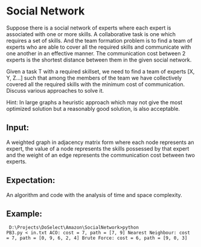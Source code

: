 Social Network
===========================

Suppose there is a social network of experts where each expert is associated with one or more skills. A collaborative task is one which requires a set of skills. And the team formation problem is to find a team of experts who are able to cover all the required skills and communicate with one another in an effective manner. The communication cost between 2 experts is the shortest distance between them in the given social network.

Given a task T with a required skillset, we need to find a team of experts [X, Y, Z…] such that among the members of the team we have collectively covered all the required skills with the minimum cost of communication. Discuss various approaches to solve it.

Hint: In large graphs a heuristic approach which may not give the most optimized solution but a reasonably good solution, is also acceptable.



Input:
-------------

A weighted graph in adjacency matrix form where each node represents an expert, the value of a node represents the skills possessed by that expert and the weight of an edge represents the communication cost between two experts.



Expectation:
------------
An algorithm and code with the analysis of time and space complexity.

Example:
---------
<code><pre>
    D:\Projects\DoSelect\Amazon\SocialNetwork>python PB3.py < in.txt
    ACO: cost = 7, path = [7, 9]
    Nearest Neighbour: cost = 7, path = [0, 9, 6, 2, 4]
    Brute Force: cost = 6, path = [9, 0, 3]
</code></pre>
